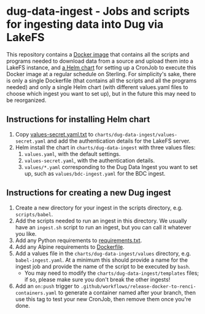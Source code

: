 # dug-data-ingest - Jobs and scripts for ingesting data into Dug via LakeFS

This repository contains a [Docker image](./Dockerfile) that contains all the scripts and programs needed to download
data from a source and upload them into a LakeFS instance, and [a Helm chart](./charts/dug-data-ingest) for setting up
a CronJob to execute this Docker image at a regular schedule on Sterling. For simplicity's sake, there is only a single
Dockerfile (that contains all the scripts and all the programs needed) and only a single Helm chart (with different
values.yaml files to choose which ingest you want to set up), but in the future this may need to be reorganized.

## Instructions for installing Helm chart

1. Copy [values-secret.yaml.txt](./charts/dug-data-ingest/values-secret.yaml.txt) to
   `charts/dug-data-ingest/values-secret.yaml` and add the authentication details for
   the LakeFS server.
2. Helm install the chart in `charts/dug-data-ingest` with three values files:
   1. `values.yaml`, with the default settings.
   2. `values-secret.yaml`, with the authentication details.
   3. `values/*.yaml` corresponding to the Dug Data Ingest you want to set up, such as
      `values/bdc-ingest.yaml` for the BDC ingest.

## Instructions for creating a new Dug ingest
1. Create a new directory for your ingest in the scripts directory, e.g. `scripts/babel`.
2. Add the scripts needed to run an ingest in this directory. We usually have an `ingest.sh` script to run an
   ingest, but you can call it whatever you like.
3. Add any Python requirements to [requirements.txt](./requirements.txt).
4. Add any Alpine requirements to [Dockerfile](./Dockerfile).
5. Add a values file in the `charts/dug-data-ingest/values` directory, e.g. `babel-ingest.yaml`. At a minimum
   this should provide a name for the ingest job and provide the name of the script to be executed by `bash`.
   - You may need to modify the `charts/dug-data-ingest/templates` files; if so, please make sure you don't break the
     other ingests!
6. Add an `on:push` trigger to `.github/workflows/release-docker-to-renci-containers.yaml` to generate a container
   named after your branch, then use this tag to test your new CronJob, then remove them once you're done.
